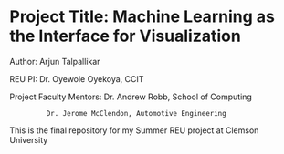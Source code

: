 # Project Title: Machine Learning as the Interface for Visualization

Author: Arjun Talpallikar

REU PI: Dr. Oyewole Oyekoya, CCIT

Project Faculty Mentors: Dr. Andrew Robb, School of Computing

			 Dr. Jerome McClendon, Automotive Engineering

This is the final repository for my Summer REU project at Clemson University

